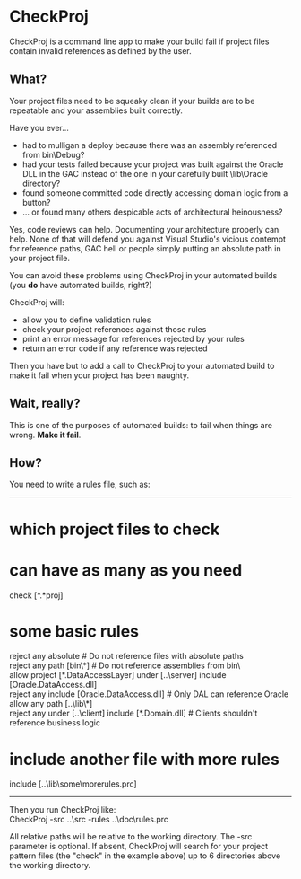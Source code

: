 CheckProj
=========

CheckProj is a command line app to make your build fail if project files contain invalid references as defined by the user.

## What? ##

Your project files need to be squeaky clean if your builds are to be repeatable and your assemblies built correctly.

Have you ever...

- had to mulligan a deploy because there was an assembly referenced from bin\Debug?
- had your tests failed because your project was built against the Oracle DLL in the GAC instead of the one in your carefully built \lib\Oracle directory?
- found someone committed code directly accessing domain logic from a button?
- ... or found many others despicable acts of architectural heinousness?

Yes, code reviews can help. Documenting your architecture properly can help. None of that will defend you against Visual Studio's vicious contempt for reference paths, GAC hell or people simply putting an absolute path in your project file.

You can avoid these problems using CheckProj in your automated builds (you **do** have automated builds, right?)

CheckProj will:

- allow you to define validation rules
- check your project references against those rules
- print an error message for references rejected by your rules
- return an error code if any reference was rejected

Then you have but to add a call to CheckProj to your automated build to make it fail when your project has been naughty.

## Wait, really? ##

This is one of the purposes of automated builds: to fail when things are wrong. **Make it fail**.

## How? ##

You need to write a rules file, such as:

---

   # which project files to check  
   # can have as many as you need  
   check [*.*proj]  

   # some basic rules  
   reject any absolute # Do not reference files with absolute paths  
   reject any path [bin\\\*] # Do not reference assemblies from bin\\  
   allow project [\*.DataAccessLayer] under [..\\server] include [Oracle.DataAccess.dll]  
   reject any include [Oracle.DataAccess.dll] # Only DAL can reference Oracle  
   allow any path [..\\lib\\\*]  
   reject any under [..\\client] include [\*.Domain.dll] # Clients shouldn't reference business logic  

   # include another file with more rules  
   include [..\\lib\\some\\morerules.prc]  

---

Then you run CheckProj like:  
   CheckProj -src ..\src -rules ..\doc\rules.prc

All relative paths will be relative to the working directory.
The -src parameter is optional. If absent, CheckProj will search for your project pattern files (the "check" in the example above) up to 6 directories above the working directory.